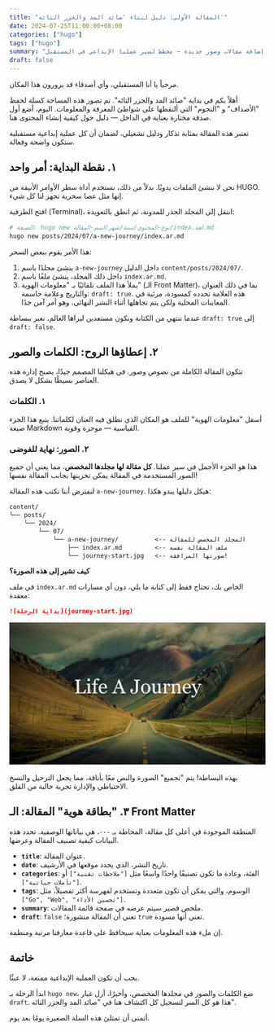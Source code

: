 ```yaml
---
title: "المقالة الأولى: دليل لبناء 'صائد المد والجزر التائه'"
date: 2024-07-25T11:00:00+08:00
categories: ["hugo"]
tags: ["hugo"]
summary: "هذه ليست فقط أول مقالة في هذا الموقع، بل هي أيضًا وثيقة حية حول كيفية إضافة مقالات وصور جديدة — مخطط لسير عملنا الإبداعي في المستقبل."
draft: false
---
```


مرحباً يا أنا المستقبلي، وأي أصدقاء قد يزورون هذا المكان.

أهلاً بكم في بداية "صائد المد والجزر التائه". تم تصور هذه المساحة كسلة لحفظ "الأصداف" و "النجوم" التي ألتقطها على شواطئ المعرفة والمعلومات. اليوم، أضع أول صدفة مختارة بعناية في الداخل — دليل حول كيفية إنشاء المحتوى هنا.

تعتبر هذه المقالة بمثابة تذكار ودليل تشغيلي، لضمان أن كل عملية إبداعية مستقبلية ستكون واضحة وفعالة.

## ١. نقطة البداية: أمر واحد

نحن لا ننشئ الملفات يدويًا. بدلاً من ذلك، نستخدم أداة سطر الأوامر الأنيقة من HUGO. إنها مثل عصا سحرية تجهز لنا كل شيء.

افتح الطرفية (Terminal)، انتقل إلى المجلد الجذر للمدونة، ثم انطق بالتعويذة:

```bash
# الصيغة: hugo new نوع-المحتوى/سنة/شهر/اسم-المقالة/index.لغة.md
hugo new posts/2024/07/a-new-journey/index.ar.md
```

هذا الأمر يقوم ببعض السحر:

1.  ينشئ مجلدًا باسم `a-new-journey` داخل الدليل `content/posts/2024/07/`.
2.  داخل ذلك المجلد، ينشئ ملفًا باسم `index.ar.md`.
3.  يملأ هذا الملف تلقائيًا بـ "معلومات الهوية" (الـ Front Matter)، بما في ذلك العنوان والتاريخ وعلامة حاسمة: `draft: true`. هذه العلامة تحدده كمسودة، مرئية في المعاينات المحلية ولكن يتم تجاهلها أثناء النشر النهائي، وهو أمر آمن جدًا.

عندما ننتهي من الكتابة ونكون مستعدين ليراها العالم، نغير ببساطة `draft: true` إلى `draft: false`.

## ٢. إعطاؤها الروح: الكلمات والصور

تتكون المقالة الكاملة من نصوص وصور. في هيكلنا المصمم جيدًا، يصبح إدارة هذه العناصر بسيطًا بشكل لا يصدق.

### ١. الكلمات

أسفل "معلومات الهوية" للملف هو المكان الذي نطلق فيه العنان لكلماتنا. يتبع هذا الجزء صيغة Markdown القياسية — موجزة وقوية.

### ٢. الصور: نهاية للفوضى

هذا هو الجزء الأجمل في سير عملنا. **كل مقالة لها مجلدها المخصص**، مما يعني أن جميع الصور المستخدمة في المقالة يمكن تخزينها بجانب المقالة نفسها!

لنفترض أننا نكتب هذه المقالة `a-new-journey`. هيكل دليلها يبدو هكذا:

```
content/
└── posts/
    └── 2024/
        └── 07/
            └── a-new-journey/          <-- المجلد المخصص للمقالة
                ├── index.ar.md         <-- ملف المقالة نفسه
                └── journey-start.jpg   <-- صورتها المرافقة!
```

**كيف تشير إلى هذه الصورة؟**

في ملف `index.ar.md` الخاص بك، تحتاج فقط إلى كتابة ما يلي، دون أي مسارات معقدة:

```markdown
![بداية الرحلة](journey-start.jpg)
```

![بداية الرحلة](journey-start.jpg)

بهذه البساطة! يتم "تجميع" الصورة والنص معًا بأناقة، مما يجعل الترحيل والنسخ الاحتياطي والإدارة تجربة خالية من القلق.

## ٣. "بطاقة هوية" المقالة: الـ Front Matter

المنطقة الموجودة في أعلى كل مقالة، المحاطة بـ `---`، هي بياناتها الوصفية. تحدد هذه البيانات كيفية تصنيف المقالة وعرضها.

-   **`title`**: عنوان المقالة.
-   **`date`**: تاريخ النشر، الذي يحدد موقعها في الأرشيف.
-   **`categories`**: الفئة، وعادة ما تكون تصنيفًا واحدًا واسعًا مثل `["ملاحظات تقنية"]` أو `["تأملات حياتية"]`.
-   **`tags`**: الوسوم، والتي يمكن أن تكون متعددة وتستخدم لفهرسة أكثر تفصيلاً، مثل `["Go", "Web", "تحسين الأداء"]`.
-   **`summary`**: ملخص قصير سيتم عرضه في صفحة قائمة المقالات.
-   **`draft`**: `false` تعني أن المقالة منشورة؛ `true` تعني أنها مسودة.

إن ملء هذه المعلومات بعناية سيحافظ على قاعدة معارفنا مرتبة ومنظمة.

## خاتمة

يجب أن تكون العملية الإبداعية ممتعة، لا عبئًا.

ابدأ الرحلة بـ `hugo new`، ضع الكلمات والصور في مجلدها المخصص، وأخيرًا، أزل غبار `draft`. هذا هو كل السر لتسجيل كل اكتشاف هنا في "صائد المد والجزر التائه".

أتمنى أن تمتلئ هذه السلة الصغيرة يومًا بعد يوم.